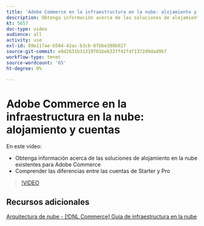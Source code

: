 ```yaml
---
title: 'Adobe Commerce en la infraestructura en la nube: alojamiento y cuentas'
description: Obtenga información acerca de las soluciones de alojamiento existentes para Adobe Commerce​. Comprender las diferencias entre las cuentas de Starter y Pro​.
kt: 5657
doc-type: video
audience: all
activity: use
exl-id: 89e117ae-b504-42ac-b3cb-8fbbe398b027
source-git-commit: e8d2631b31319701beb327f42fdf1372d9dad9b7
workflow-type: tm+mt
source-wordcount: '65'
ht-degree: 0%

---
```


# Adobe Commerce en la infraestructura en la nube: alojamiento y cuentas

En este vídeo:

- Obtenga información acerca de las soluciones de alojamiento en la nube existentes&#x200B; para Adobe Commerce
- Comprender las diferencias entre las cuentas de Starter y Pro&#x200B;

>[!VIDEO](https://video.tv.adobe.com/v/35813?quality=12&learn=on)

## Recursos adicionales

[Arquitectura de nube - [!DNL Commerce] Guía de infraestructura en la nube](https://experienceleague.adobe.com/docs/commerce-cloud-service/user-guide/architecture/cloud-architecture.html)
